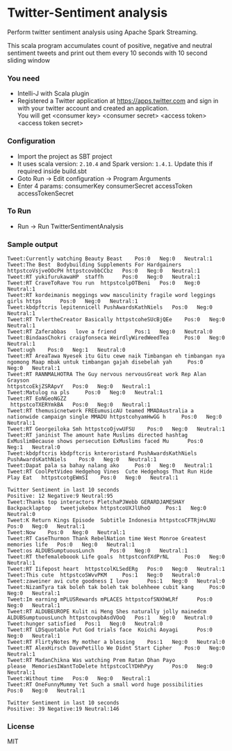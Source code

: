 # Twitter-Sentiment analysis
Perform twitter sentiment analysis using Apache Spark Streaming. 

This scala program accumulates count of positive, negative and neutral sentiment tweets and print out them every 10 seconds with 10 second sliding window
    

### You need
 * Intelli-J with Scala plugin
 * Registered a Twitter application at https://apps.twitter.com and sign in with your twitter account and created an application.<br/>
   You will get \<consumer key> \<consumer secret> \<access token> \<access token secret>
   
### Configuration
 * Import the project as SBT project
 * It uses scala version: `2.10.4` and Spark version: `1.4.1`. Update this if required inside build.sbt
 * Goto Run -> Edit configuration -> Program Arguments
 * Enter 4 params: consumerKey consumerSecret accessToken accessTokenSecret

### To Run
  * Run -> Run TwitterSentimentAnalysis

### Sample output
    Tweet:Currently watching Beauty Beast 	 Pos:0	 Neg:0	 Neutral:1
    Tweet:The Best  Bodybuilding Supplements For Hardgainers
    httpstcoVsjveOOcPH httpstcovbbCCbz 	 Pos:0	 Neg:0	 Neutral:1
    Tweet:RT yukifurukawaHP  staffh 	 Pos:0	 Neg:0	 Neutral:1
    Tweet:RT CraveToRave You run  httpstcolpOTBeni 	 Pos:0	 Neg:0	 Neutral:1
    Tweet:RT kordeimanis meggings wow masculinity fragile word leggings girls https 	 Pos:0	 Neg:0	 Neutral:1
    Tweet:kbdpftcris lepitennicell PushAwardsKathNiels 	 Pos:0	 Neg:0	 Neutral:1
    Tweet:RT TvlertheCreator Basically httpstcoheSUcBjQEe 	 Pos:0	 Neg:0	 Neutral:1
    Tweet:RT Zaferabbas   love a friend 	 Pos:1	 Neg:0	 Neutral:0
    Tweet:BindaasChokri craigfonseca WeirdlyWiredWeedTea 	 Pos:0	 Neg:0	 Neutral:1
    Tweet:ugh 	 Pos:0	 Neg:1	 Neutral:0
    Tweet:RT AreaTawa Nyesek itu Gitu cewe naik Timbangan eh timbangan nya ngomong Maap mbak untuk timbangan gajah disebelah yah 	 Pos:0	 Neg:0	 Neutral:1
    Tweet:RT RANNMALHOTRA The Guy nervous nervousGreat work Rep Alan Grayson
    httpstcoEkjZSRApvY 	 Pos:0	 Neg:0	 Neutral:1
    Tweet:Matulog na pls 	 Pos:0	 Neg:0	 Neutral:1
    Tweet:RT EoNGeoNGZZ 
     httpstcoTXERYmkBA 	 Pos:0	 Neg:0	 Neutral:1
    Tweet:RT themusicnetwork FREEumusicAU teamed MMADAustralia a nationwide campaign single MMADU httpstcohyamHwGG h 	 Pos:0	 Neg:0	 Neutral:1
    Tweet:RT Georgeiloka Smh httpstcoOjvwUFSU 	 Pos:0	 Neg:0	 Neutral:1
    Tweet:RT janinist The amount hate Muslims directed hashtag ExMuslimBecause shows persecution ExMuslims faced Mu 	 Pos:0	 Neg:1	 Neutral:0
    Tweet:kbdpftcris kbdpftcris knteroristard PushAwardsKathNiels PushAwardsKathNiels 	 Pos:0	 Neg:0	 Neutral:1
    Tweet:Dapat pala sa bahay nalang ako 	 Pos:0	 Neg:0	 Neutral:1
    Tweet:RT CoolPetVideo Hedgehog Vines  Cute Hedgehogs That Run Hide Play Eat   httpstcotgEWmSI 	 Pos:0	 Neg:0	 Neutral:1
    
    Twitter Sentiment in last 10 seconds
    Positive: 12 Negative:9 Neutral:95
    Tweet:Thanks top interactors PletchaPJWebb GERARDJAMESHAY Backpacklaptop   tweetjukebox httpstcoUXJlUhoO 	 Pos:1	 Neg:0	 Neutral:0
    Tweet:K Return Kings Episode  Subtitle Indonesia httpstcoCFTRjHvLNU 	 Pos:0	 Neg:0	 Neutral:1
    Tweet:Now 	 Pos:0	 Neg:0	 Neutral:1
    Tweet:RT CaseThurmon Thank RebelNation time West Monroe Greatest memories life 	 Pos:0	 Neg:0	 Neutral:1
    Tweet:os ALDUBSumptuousLunch 	 Pos:0	 Neg:0	 Neutral:1
    Tweet:RT thefemaleboook Life goals  httpstconfXdPrNL 	 Pos:0	 Neg:0	 Neutral:1
    Tweet:RT Iifepost heart  httpstcolKLSedERg 	 Pos:0	 Neg:0	 Neutral:1
    Tweet:This cute  httpstcoSWvvPKM 	 Pos:1	 Neg:0	 Neutral:0
    Tweet:zaweiner avi cute goodness I love 	 Pos:1	 Neg:0	 Neutral:0
    Tweet:NizamTyra tak boleh tak boleh tak bolehheee cubit kang 	 Pos:0	 Neg:0	 Neutral:1
    Tweet:Im earning mPLUSRewards mPLACES httpstcofSNXhWLRf 	 Pos:0	 Neg:0	 Neutral:1
    Tweet:RT ALDUBEUROPE Kulit ni Meng Shes naturally jolly mainedcm 
    ALDUBSumptuousLunch httpstcovpbAsdVOoQ 	 Pos:1	 Neg:0	 Neutral:0
    Tweet:hunger satisfied 	 Pos:1	 Neg:0	 Neutral:0
    Tweet:RT LDSquotable Put God trials face  Koichi Aoyagi 	 Pos:0	 Neg:0	 Neutral:1
    Tweet:RT FlirtyNotes My mother a blessing 	 Pos:1	 Neg:0	 Neutral:0
    Tweet:RT AlexHirsch DavePetillo We Didnt Start Cipher 	 Pos:0	 Neg:0	 Neutral:1
    Tweet:RT MadanChikna Was watching Prem Ratan Dhan Payo
    please  MemoriesIWantToDelete httpstcoClYDHhPyy 	 Pos:0	 Neg:0	 Neutral:1
    Tweet:Without time 	 Pos:0	 Neg:0	 Neutral:1
    Tweet:RT OneFunnyMummy Yet Such a small word huge possibilities 	 Pos:0	 Neg:0	 Neutral:1
    
    Twitter Sentiment in last 10 seconds
    Positive: 39 Negative:19 Neutral:146


### License
MIT

